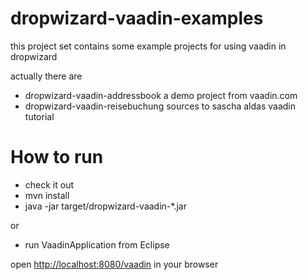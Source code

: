 dropwizard-vaadin-examples
==========================

this project set contains some example projects for using vaadin in dropwizard

actually there are
* dropwizard-vaadin-addressbook a demo project from vaadin.com
* dropwizard-vaadin-reisebuchung sources to sascha aldas vaadin tutorial  

How to run
==========

* check it out
* mvn install
* java -jar target/dropwizard-vaadin-*.jar

or
* run VaadinApplication from Eclipse

open [http://localhost:8080/vaadin](http://localhost:8080/vaadin) in your browser
